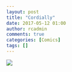 ```yaml
---
layout: post
title: "Cordially"
date: 2017-05-12 01:00
author: rcadmin
comments: true
categories: [Comics]
tags: []
---
```

<a href="../comics/2017/05/12/cordially"><img src="http://dl.bitsmack.com/comics/20170512.jpg" /></a>
